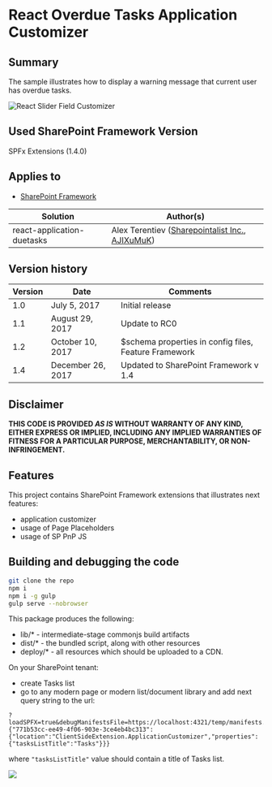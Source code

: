 # React Overdue Tasks Application Customizer

## Summary
The sample illustrates how to display a warning message that current user has overdue tasks.

![React Slider Field Customizer](./assets/app-customizer.png)

## Used SharePoint Framework Version 
SPFx Extensions (1.4.0)

## Applies to

* [SharePoint Framework](http://dev.office.com/sharepoint/docs/spfx/sharepoint-framework-overview)

Solution|Author(s)
--------|---------
react-application-duetasks | Alex Terentiev ([Sharepointalist Inc.](http://www.sharepointalist.com), [AJIXuMuK](https://github.com/AJIXuMuK))

## Version history

Version|Date|Comments
-------|----|--------
1.0|July 5, 2017|Initial release
1.1|August 29, 2017|Update to RC0
1.2|October 10, 2017|$schema properties in config files, Feature Framework
1.4|December 26, 2017|Updated to SharePoint Framework v 1.4

## Disclaimer
**THIS CODE IS PROVIDED *AS IS* WITHOUT WARRANTY OF ANY KIND, EITHER EXPRESS OR IMPLIED, INCLUDING ANY IMPLIED WARRANTIES OF FITNESS FOR A PARTICULAR PURPOSE, MERCHANTABILITY, OR NON-INFRINGEMENT.**

## Features
This project contains SharePoint Framework extensions that illustrates next features:
* application customizer
* usage of Page Placeholders
* usage of SP PnP JS

## Building and debugging the code

```bash
git clone the repo
npm i
npm i -g gulp
gulp serve --nobrowser
```

This package produces the following:

* lib/* - intermediate-stage commonjs build artifacts
* dist/* - the bundled script, along with other resources
* deploy/* - all resources which should be uploaded to a CDN.

On your SharePoint tenant:

* create Tasks list
* go to any modern page or modern list/document library and add next query string to the url:
```
?loadSPFX=true&debugManifestsFile=https://localhost:4321/temp/manifests.js&customActions={"771b53cc-ee49-4f06-903e-3ce4eb4bc313":{"location":"ClientSideExtension.ApplicationCustomizer","properties":{"tasksListTitle":"Tasks"}}}
```
where ```"tasksListTitle"``` value should contain a title of Tasks list.

![](https://telemetry.sharepointpnp.com/sp-dev-fx-extensions/samples/react-application-duetasks)
